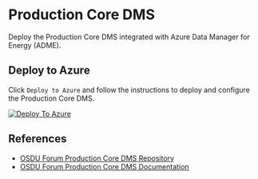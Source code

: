 # Production Core DMS

Deploy the Production Core DMS integrated with Azure Data Manager for Energy (ADME). 

## Deploy to Azure

Click `Deploy to Azure` and follow the instructions to deploy and configure the Production Core DMS.

[![Deploy To Azure](https://docs.microsoft.com/en-us/azure/templates/media/deploy-to-azure.svg)](https://portal.azure.com/#blade/Microsoft_Azure_CreateUIDef/CustomDeploymentBlade/uri/https%3A%2F%2Fraw.githubusercontent.com%2FEirikHaughom%2FADME%2Frefs%2Fheads%2Fproduction-ddms%2FGuides%2FConnected%2520Production%2520DDMS%2Fazuredeploy.json/uiFormDefinitionUri/https%3A%2F%2Fraw.githubusercontent.com%2FEirikHaughom%2FADME%2Frefs%2Fheads%2Fproduction-ddms%2FGuides%2FConnected%2520Production%2520DDMS%2Fuidefinition.json)

## References

- [OSDU Forum Production Core DMS Repository](https://community.opengroup.org/osdu/platform/domain-data-mgmt-services/production/core/dspdm-services/-/tree/main)
- [OSDU Forum Production Core DMS Documentation](https://osdu.pages.opengroup.org/platform/domain-data-mgmt-services/production/core/dspdm-services/PDM/1.0/data-model-usage-guide/Overview.html)